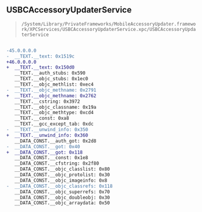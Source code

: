 ## USBCAccessoryUpdaterService

> `/System/Library/PrivateFrameworks/MobileAccessoryUpdater.framework/XPCServices/USBCAccessoryUpdaterService.xpc/USBCAccessoryUpdaterService`

```diff

-45.0.0.0.0
-  __TEXT.__text: 0x1519c
+46.0.0.0.0
+  __TEXT.__text: 0x150d0
   __TEXT.__auth_stubs: 0x590
   __TEXT.__objc_stubs: 0x1ec0
   __TEXT.__objc_methlist: 0xec4
-  __TEXT.__objc_methname: 0x2791
+  __TEXT.__objc_methname: 0x2762
   __TEXT.__cstring: 0x3972
   __TEXT.__objc_classname: 0x19a
   __TEXT.__objc_methtype: 0xcd4
   __TEXT.__const: 0xa8
   __TEXT.__gcc_except_tab: 0xdc
-  __TEXT.__unwind_info: 0x350
+  __TEXT.__unwind_info: 0x360
   __DATA_CONST.__auth_got: 0x2d8
-  __DATA_CONST.__got: 0x40
+  __DATA_CONST.__got: 0x118
   __DATA_CONST.__const: 0x1e8
   __DATA_CONST.__cfstring: 0x2f80
   __DATA_CONST.__objc_classlist: 0x80
   __DATA_CONST.__objc_protolist: 0x30
   __DATA_CONST.__objc_imageinfo: 0x8
-  __DATA_CONST.__objc_classrefs: 0x118
   __DATA_CONST.__objc_superrefs: 0x70
   __DATA_CONST.__objc_doubleobj: 0x30
   __DATA_CONST.__objc_arraydata: 0x50

```
